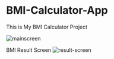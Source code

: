 # BMI-Calculator-App
This is My BMI Calculator Project


![mainscreen](https://github.com/eyaqubali/BMI-Calculator-App/assets/110663925/78d8a952-a1a9-4727-ad5d-ec2961709fdb)



BMI Result Screen
![result-screen](https://github.com/eyaqubali/BMI-Calculator-App/assets/110663925/8d67f22d-37d2-49eb-93d7-f9b06c62f3a4)

